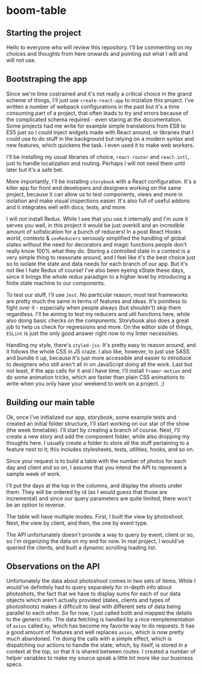 # boom-table

## Starting the project

Hello to everyone who will review this repository. I'll be commenting on my choices and thoughts from here onwards and pointing out what I will and will not use.

## Bootstraping the app

Since we're time costrained and it's not really a critical choice in the grand scheme of things, I'll just use `create-react-app` to inizialize this project. I've written a number of webpack configurations in the past but it's a time consuming part of a project, that often leads to try and errors because of the complicated schema required - even staring at the documentation. Some projects had me write for example simple translations from ES8 to ES5 just so I could inject widgets made with React around, or libraries that I could use to do stuff in the background but relying on a modern syntax and new features, which quickens the task. I even used it to make web workers.

I'll be installing my usual libraries of choice, `react-router` and `react-intl`, just to handle localization and routing. Perhaps I will not need them until later but it's a safe bet.

More importantly, I'll be installing `storybook` with a React configuration. It's a killer app for front end developers and designers working on the same project, because it can allow us to test components, views and more in isolation and make visual inspections easier. It's also full of useful addons and it integrates well with docs, tests, and more.

I will _not_ install Redux. While I see that you use it internally and I'm sure it serves you well, in this project it would be just overkill and an incredible amount of sofistication for a bunch of reducers! In a post React Hooks world, contexts & `useReducers` seriously simplified the handling of global states without the need for decorators and magic functions people don't really know 100% what they do. Storing a controlled state in a context is a very simple thing to reasonate around, and I feel like it's the best choice just so to isolate the state and data needs for each branch of our app. But it's not like I hate Redux of course! I've also been eyeing xState these days, since it brings the whole redux paradigm to a higher level by introducing a finite state machine to our components.

To test our stuff, I'll use `Jest`. No particular reason; most test frameworks are pretty much the same in terms of features and ideas. It's pointless to fight over it - especially when people always (but shouldn't) skip them regardless. I'll be aiming to test my reducers and util functions here, while also doing basic checks on the components. Storybook also does a great job to help us check for regressions and more. On the editor side of things, `ESLint` is just the only good answer right now to my linter necessities.

Handling my style, there's `styled-jsx`. It's pretty easy to reason around, and it follows the whole CSS in JS craze. I also like, however, to just use SASS and bundle it up, because it's just more accessible and easier to introduce to designers who still aren't all in on JavaScript doing all the work. Last but not least, if the app calls for it and I have time, I'll install `framer-motion` and do some animation tricks, which are faster than plain CSS animations to write when you only have your weekend to work on a project. ;)

## Building our main table

Ok, once I've initialized our app, storybook, some example tests and created an initial folder structure, I'll start working on our star of the show (the week timetable). I'll start by creating a branch of course. Next, I'll create a new story and add the component folder, while also dropping my thoughts here. I usually create a folder to store all the stuff pertaining to a feature next to it; this includes stylesheets, tests, utilities, hooks, and so on.

Since your request is to build a table with the number of photos for each day and client and so on, I assume that you intend the API to represent a sample week of work.

I'll put the days at the top in the columns, and display the shoots under them. They will be ordered by id (as I would guess that those are incremental) and since our query parameters are quite limited, there won't be an option to reverse.

The table will have multiple modes. First, I built the view by photoshoot. Next, the view by client, and then, the one by event type.

The API unfortunately doesn't provide a way to query by event, client or so, so I'm organizing the data on my end for now. In real project, I would've queried the clients, and built a dynamic scrolling loading list.

## Observations on the API

Unfortunately the data about photoshoot comes in two sets of items. While I would've definitely had to query separately for in-depth info about photoshots, the fact that we have to display sums for each of our data objects which aren't actually provided (dates, clients and types of photoshoots) makes it difficult to deal with different sets of data being parallel to each other. So for now, I just called both and mapped the details to the generic info. The data fetching is handled by a nice reimplementation of `axios` called `ky`, which has become my favorite way to do requests. It has a good amount of features and well replaces `axios`, which is now pretty much abandoned. I'm doing the calls with a simple effect, which is dispatching our actions to handle the state; which, by itself, is stored in a context at the top, so that it is shared between routes. I created a number of helper variables to make my source speak a little bit more like our business specs.
